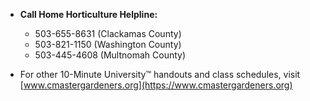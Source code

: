 - **Call Home Horticulture Helpline:**
  - 503-655-8631 (Clackamas County)
  - 503-821-1150 (Washington County)
  - 503-445-4608 (Multnomah County)

- For other 10-Minute University™ handouts and class schedules, visit [www.cmastergardeners.org](https://www.cmastergardeners.org)
